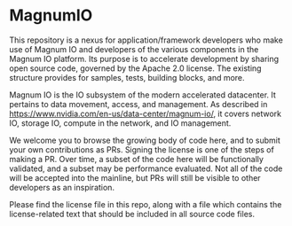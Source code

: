 # MagnumIO

This repository is a nexus for application/framework developers who make use of Magnum IO and developers of the various components in the Magnum IO platform.  Its purpose is to accelerate development by sharing open source code, governed by the Apache 2.0 license.  The existing structure provides for samples, tests, building blocks, and more.  

Magnum IO is the IO subsystem of the modern accelerated datacenter.  It pertains to data movement, access, and management.  As described in https://www.nvidia.com/en-us/data-center/magnum-io/, it covers network IO, storage IO, compute in the network, and IO management.  

We welcome you to browse the growing body of code here, and to submit your own contributions as PRs.  Signing the license is one of the steps of making a PR.  Over time, a subset of the code here will be functionally validated, and a subset may be performance evaluated.  Not all of the code will be accepted into the mainline, but PRs will still be visible to other developers as an inspiration.

Please find the license file in this repo, along with a file which contains the license-related text that should be included in all source code files.
